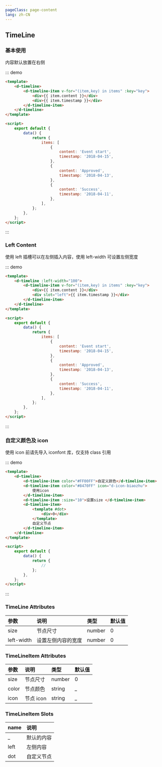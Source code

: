 ```yaml
---
pageClass: page-content
lang: zh-CN
---
```


## TimeLine

### 基本使用

内容默认放置在右侧

::: demo

```html
<template>
	<d-timeline>
		<d-timeline-item v-for="(item,key) in items" :key="key">
			<div>{{ item.content }}</div>
			<div>{{ item.timestamp }}</div>
		</d-timeline-item>
	</d-timeline>
</template>

<script>
	export default {
		data() {
			return {
				items: [
					{
						content: 'Event start',
						timestamp: '2018-04-15',
					},
					{
						content: 'Approved',
						timestamp: '2018-04-13',
					},
					{
						content: 'Success',
						timestamp: '2018-04-11',
					},
				],
			};
		},
	};
</script>
```

:::

### Left Content

使用 left 插槽可以在左侧插入内容，使用 left-width 可设置左侧宽度

::: demo

```html
<template>
	<d-timeline :left-width="100">
		<d-timeline-item v-for="(item,key) in items" :key="key">
			<div>{{ item.content }}</div>
			<div slot="left">{{ item.timestamp }}</div>
		</d-timeline-item>
	</d-timeline>
</template>

<script>
	export default {
		data() {
			return {
				items: [
					{
						content: 'Event start',
						timestamp: '2018-04-15',
					},
					{
						content: 'Approved',
						timestamp: '2018-04-13',
					},
					{
						content: 'Success',
						timestamp: '2018-04-11',
					},
				],
			};
		},
	};
</script>
```

:::

### 自定义颜色及 icon

使用 icon 前请先导入 iconfont 库，仅支持 class 引用

::: demo

```html
<template>
	<d-timeline>
		<d-timeline-item color="#FF00FF">自定义颜色</d-timeline-item>
		<d-timeline-item color="#8470FF" icon="d-icon-biaozhu">
			使用icon
		</d-timeline-item>
		<d-timeline-item :size="10">设置size </d-timeline-item>
		<d-timeline-item>
			<template #dot>
				<div>0</div>
			</template>
			自定义节点
		</d-timeline-item>
	</d-timeline>
</template>

<script>
	export default {
		data() {
			return {
				//
			};
		},
	};
</script>
```

:::

### TimeLine Attributes

| 参数       | 说明               | 类型   | 默认值 |
| :--------- | :----------------- | :----- | ------ |
| size       | 节点尺寸           | number | 0      |
| left-width | 设置左侧内容的宽度 | number | 0      |

### TimeLineItem Attributes

| 参数  | 说明      | 类型   | 默认值 |
| :---- | :-------- | :----- | ------ |
| size  | 节点尺寸  | number | 0      |
| color | 节点颜色  | string | \_     |
| icon  | 节点 icon | string | \_     |

### TimeLineItem Slots

| name | 说明       |
| :--- | :--------- |
| \_   | 默认的内容 |
| left | 左侧内容   |
| dot  | 自定义节点 |
